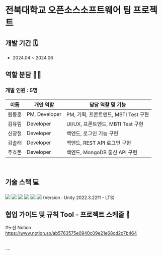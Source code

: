  <h1> 전북대학교 오픈소스소프트웨어 팀 프로젝트 </h1>

## 개발 기간 🗓
- 2024.04 ~ 2024.06

## 역할 분담 🧑‍💻
### 개발 인원 : 5명
| 이름 | 개인 역할 | 담당 역할 및 기능 |
| ------ | ---------- | ------ |
| 원동훈 | PM, Developer | PM, 기획, 프론트엔드, MBTI Test 구현 |
| 김유림 | Developer | UI/UX, 프론트엔드, MBTI Test 구현 |
| 신광철 | Developer | 백엔드, 로그인 기능 구현|
| 김솔래 | Developer | 백엔드, REST API 로그인 구현|
| 주효돈 | Developer | 백엔드, MongoDB 통신 API 구현 |

<br/>

## 기술 스택 💻
<img src="https://img.shields.io/badge/Unity-FFFFFF?style=for-the-badge&logo=Unity&logoColor=black">
<img src="https://img.shields.io/badge/csharp-512BD4?style=for-the-badge&logo=csharp&logoColor=white">
<img src="https://img.shields.io/badge/javascript-F7DF1E?style=for-the-badge&logo=javascript&logoColor=black"/>
<img src="https://img.shields.io/badge/python-3776AB?style=for-the-badge&logo=python&logoColor=white"/>
<img src="https://img.shields.io/badge/firebase-1D9FD7?style=for-the-badge&logo=firebase&logoColor=FFCA28"/> 
<img src="https://img.shields.io/badge/mongodb-47A248?style=for-the-badge&logo=mongodb&logoColor=green"/>
(Version : Unity 2022.3.22f1 - LTS)
<br/>

## 협업 가이드 및 규칙 Tool - 프로젝트 스케줄 📅
#노션 Notion
https://www.notion.so/ab5763575e0940c09e21e68cd2c7b464

<br/>
.... 
